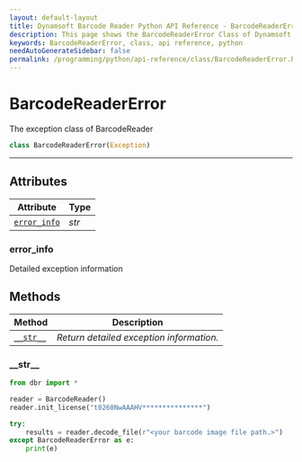 ```yaml
---
layout: default-layout
title: Dynamsoft Barcode Reader Python API Reference - BarcodeReaderError Class
description: This page shows the BarcodeReaderError Class of Dynamsoft Barcode Reader for Python SDK.
keywords: BarcodeReaderError, class, api reference, python
needAutoGenerateSidebar: false
permalink: /programming/python/api-reference/class/BarcodeReaderError.html
---
```



# BarcodeReaderError
The exception class of BarcodeReader

```python
class BarcodeReaderError(Exception)
```  

---

## Attributes
  
| Attribute | Type |
|---------- | ----------- | 
| [`error_info`](#error_info) | *str* |

### error_info
Detailed exception information

## Methods

| Method | Description |
|---------- | ----------- | 
| [`__str__`](#__str__) | *Return detailed exception information.* |
  
### \_\_str\_\_

```python
from dbr import *

reader = BarcodeReader()
reader.init_license("t0260NwAAAHV***************")

try:
    results = reader.decode_file(r"<your barcode image file path.>")
except BarcodeReaderError as e:
    print(e)
```

 

